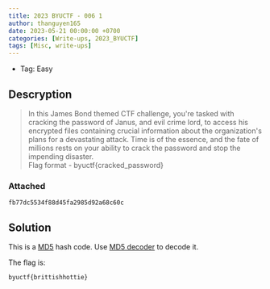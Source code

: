 ```yaml
---
title: 2023 BYUCTF - 006 1
author: thanguyen165
date: 2023-05-21 00:00:00 +0700
categories: [Write-ups, 2023_BYUCTF]
tags: [Misc, write-ups]
---
```


* Tag: Easy

## Descryption

> In this James Bond themed CTF challenge, you're tasked with cracking the password of Janus, and evil crime lord, to access his encrypted files containing crucial information about the organization's plans for a devastating attack. Time is of the essence, and the fate of millions rests on your ability to crack the password and stop the impending disaster.  
> Flag format - byuctf{cracked_password}

### Attached

```
fb77dc5534f88d45fa2985d92a68c60c
```

## Solution

This is a [MD5](https://en.wikipedia.org/wiki/MD5) hash code. Use [MD5 decoder](https://md5hashing.net/hash/md5) to decode it.

The flag is:
```
byuctf{brittishhottie}
```
